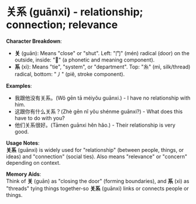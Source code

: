# **关系 (guānxi) - relationship; connection; relevance**

**Character Breakdown**:  
- **关** (guān): Means "close" or "shut". Left: "门" (mén) radical (door) on the outside, inside: "𦣻" (a phonetic and meaning component).  
- **系** (xì): Means "tie", "system", or "department". Top: "糸" (mì, silk/thread) radical, bottom: "丿" (piě, stroke component).

**Examples**:  
- 我跟他没有关系。(Wǒ gēn tā méiyǒu guānxi.) - I have no relationship with him.  
- 这跟你有什么关系？(Zhè gēn nǐ yǒu shénme guānxi?) - What does this have to do with you?  
- 他们关系很好。(Tāmen guānxi hěn hǎo.) - Their relationship is very good.

**Usage Notes**:  
**关系** (guānxi) is widely used for "relationship" (between people, things, or ideas) and "connection" (social ties). Also means "relevance" or "concern" depending on context.

**Memory Aids**:  
Think of **关** (guān) as "closing the door" (forming boundaries), and **系** (xì) as "threads" tying things together-so **关系** (guānxi) links or connects people or things.